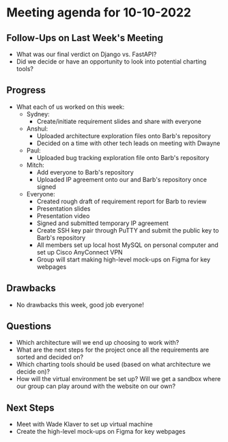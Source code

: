 # Meeting agenda for 10-10-2022

## Follow-Ups on Last Week's Meeting
- What was our final verdict on Django vs. FastAPI?
- Did we decide or have an opportunity to look into potential charting tools?


## Progress
- What each of us worked on this week:
    - Sydney: 
	    - Create/initiate requirement slides and share with everyone
    - Anshul: 
	    - Uploaded architecture exploration files onto Barb's repository
	    - Decided on a time with other tech leads on meeting with Dwayne
    - Paul: 
	    - Uploaded bug tracking exploration file onto Barb's repository 
    - Mitch: 
	    - Add everyone to Barb's repository
	    - Uploaded IP agreement onto our and Barb's repository once signed
    - Everyone: 
	    - Created rough draft of requirement report for Barb to review
	    - Presentation slides
	    - Presentation video
	    - Signed and submitted temporary IP agreement
	    - Create SSH key pair through PuTTY and submit the public key to Barb's repository
	    - All members set up local host MySQL on personal computer and set up Cisco AnyConnect VPN
	    - Group will start making high-level mock-ups on Figma for key webpages 

## Drawbacks
- No drawbacks this week, good job everyone!

## Questions
- Which architecture will we end up choosing to work with?
- What are the next steps for the project once all the requirements are sorted and decided on?
- Which charting tools should be used (based on what architecture we decide on)?
- How will the virtual environment be set up? Will we get a sandbox where our group can play around with the website on our own? 

## Next Steps
- Meet with Wade Klaver to set up virtual machine
- Create the high-level mock-ups on Figma for key webpages
